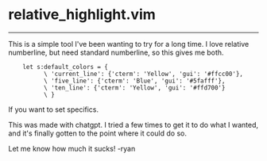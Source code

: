 # relative_highlight.vim
---

This is a simple tool I've been wanting to try for a long time.
I love relative numberline, but need standard numberline, so this gives me both.

```vim
    let s:default_colors = {
          \ 'current_line': {'cterm': 'Yellow', 'gui': '#ffcc00'},
          \ 'five_line': {'cterm': 'Blue', 'gui': '#5fafff'},
          \ 'ten_line': {'cterm': 'Yellow', 'gui': '#ffd700'}
          \ }
```

If you want to set specifics.


This was made with chatgpt. I tried a few times to get it to do what I wanted, and it's finally gotten to the point where it could do so.

Let me know how much it sucks! -ryan

